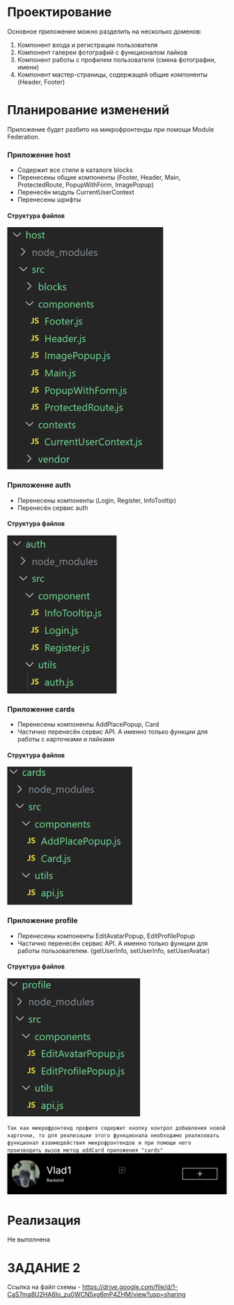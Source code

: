 # Проектирование
Основное приложение можно разделить на несколько доменов:

1. Компонент входа и регистрации пользователя
2. Компонент галереи фотографий с функционалом лайков
3. Компонент работы с профилем пользователя (смена фотографии, имени)
4. Компонент мастер-страницы, содержащей общие компоненты (Header, Footer)

# Планирование изменений
Приложение будет разбито на микрофронтенды при помощи Module Federation.

### Приложение host
* Содержит все стили в каталоге blocks
* Перенесены общие компоненты (Footer, Header, Main, ProtectedRoute, PopupWithForm, ImagePopup)
* Перенесён модуль CurrentUserContext
* Перенесены шрифты

#### Структура файлов
![alt text](docs/image1.png)

### Приложение auth
* Перенесены компоненты (Login, Register, InfoTooltip)
* Перенесён сервис auth

#### Структура файлов
![alt text](docs/image2.png)

### Приложение cards
* Перенесены компоненты AddPlacePopup, Card
* Частично перенесён сервис API. А именно только функции для работы с карточками и лайками

#### Структура файлов
![alt text](docs/image3.png)

### Приложение profile
* Перенесены компоненты EditAvatarPopup, EditProfilePopup
* Частично перенесён сервис API. А именно только функции для работы пользователем. (getUserInfo, setUserInfo, setUserAvatar)

#### Структура файлов
![alt text](docs/image4.png)

`Так как микрофронтенд профиля содержит кнопку контрол добавления новой карточки, то для реализации этого функционала необходимо реализовать функционал взаимодействия микрофронтендов и при помощи него производить вызов метод addCard приложения "cards"`
![alt text](docs/image5.png)

# Реализация
Не выполнена

# ЗАДАНИЕ 2
Ссылка на файл схемы - https://drive.google.com/file/d/1-CaS7ma8U2HA6Io_zu0WCN5xg6mP4ZHM/view?usp=sharing